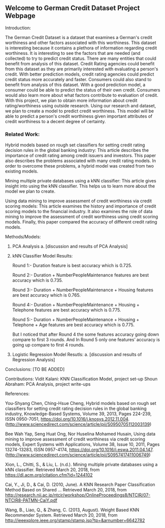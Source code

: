 ## Welcome to German Credit Dataset Project Webpage

Introduction:

The German Credit Dataset is a dataset that examines a German's credit worthiness and other factors associated with this worthiness. This dataset is interesting because it contains a plethora of information regarding credit worthiness. It is interesting to see the factors that are needed (and collected) to try to predict credit status. There are many entities that could benefit from analysis of this dataset. Credit Rating agencies could benefit from this dataset as they are primarily interested with evaluating a person's credit. With better prediction models, credit rating agencies could predict credit status more accurately and faster. Consumers could also stand to benefit from analysis of this dataset. With a good prediction model, a consumer could be able to predict the status of their own credit. Consumers would also learn more about what factors contribute to evaluation of credit.  With this project, we plan to obtain more information about credit rating/worthiness using outside research. Using our research and dataset, we plan to create a model to predict credit worthiness. This model will be able to predict a person's credit worthiness given important attributes of credit worthiness to a decent degree of certainty. 


### Related Work:

Hybrid models based on rough set classifiers for setting credit rating decision rules in the global banking industry:
	This article describes the importance of credit rating among credit issuers and investors. This paper also describes the problems associated with many credit rating models. In order to overcome these problems, a hybrid model was created from two existing models. 
  
Mining multiple private databases using a kNN classifier:
	This article gives insight into using the kNN classifier. This helps us to learn more about the model we plan to create. 

Using data mining to improve assessment of credit worthiness via credit scoring models:
	This article examines the history and importance of credit scoring models to the financial industry. It also examines the role of data mining to improve the assessment of credit worthiness using credit scoring models. Finally, this paper compared the accuracy of different credit rating models.  

Methods/Models:

1.	PCA Analysis
a.	[discussion and results of PCA Analysis]

2.	kNN Classifier Model Results:
	
	Round 1:-  Duration feature is best accuracy which is 0.725.
	
	Round 2:-  Duration +  NumberPeopleMaintenance features are best accuracy which is 0.735.
	
	Round 3:-  Duration + NumberPeopleMaintenance +  Housing features are best accuracy which is 0.765.
	
	Round 4:-  Duration + NumberPeopleMaintenance + Housing + Telephone features are best accuracy which is 0.775.
	
	Round 5:-  Duration + NumberPeopleMaintenance + Housing + Telephone +  Age features are best accuracy which is 0.775.
	
	But I noticed that after Round 4 the some features accuracy going down compare to first 3 rounds.
	And In Round 5 only one features’ accuracy is going up compare to first 4 rounds.

 
3.	Logistic Regression Model Resutls:
a.	[discussion and results of Regression Analysis]

Conclusions:
	[TO BE ADDED]

Contributions:
	Vidit Kalani: KNN Classification Model, project set-up
	Shoun Abraham: PCA Analysis, project write-ups



References:

You-Shyang Chen, Ching-Hsue Cheng, Hybrid models based on rough set classifiers for setting credit rating decision rules in the global banking industry, Knowledge-Based Systems, Volume 39, 2013, Pages 224-239, ISSN 0950-7051, 
https://doi.org/10.1016/j.knosys.2012.11.004. 
(http://www.sciencedirect.com/science/article/pii/S0950705112003139) 
 
Bee Wah Yap, Seng Huat Ong, Nor Huselina Mohamed Husain, Using data mining to improve assessment of credit worthiness via credit scoring models, Expert Systems with Applications, Volume 38, Issue 10, 2011, Pages 13274-13283, ISSN 0957-4174, 
https://doi.org/10.1016/j.eswa.2011.04.147. 
(http://www.sciencedirect.com/science/article/pii/S0957417411006749) 
 
Xion, L., Chitti, S., & Liu, L. (n.d.). Mining multiple private databases using a kNN classifier. Retrieved March 20, 2018, from https://dl.acm.org/citation.cfm?id=1244102  

Cai, Y., Ji, D., & Cai, D. (2010, June). A KNN Research Paper Classification Method Based on Shared ... Retrieved March 20, 2018, from http://research.nii.ac.jp/ntcir/workshop/OnlineProceedings8/NTCIR/07-NTCIR8-PATMN-CaiY.pdf  

Wang, B., Liao, Q., & Zhang, C. (2013, August). Weight Based KNN Recommender System. Retrieved March 20, 2018, from http://ieeexplore.ieee.org/stamp/stamp.jsp?tp=&arnumber=6642782    
